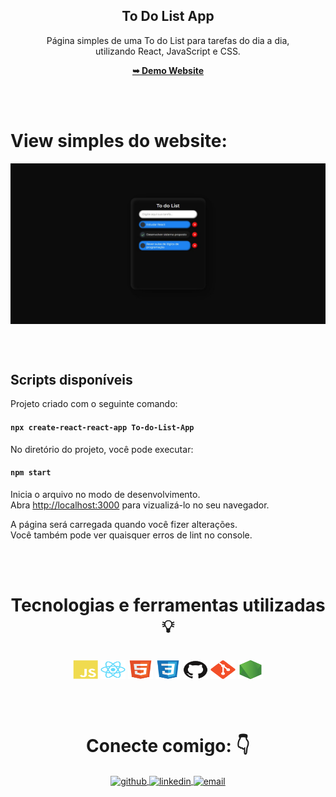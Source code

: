 <div align="center">

  <h2 align="center">To Do List App</h2>

  Página simples de uma To do List para tarefas do dia a dia,<br> utilizando React, JavaScript e CSS. 

  <a href="#"><strong>➥ Demo Website</strong></a>

</div>

<br><br>

# View simples do website:

<img
        align="center"
        src="Screenshot-Page.jpeg"
        alt="Imagem ilustrativa da página"
      />

<br><br>

## Scripts disponíveis

Projeto criado com o seguinte comando:

#### `npx create-react-react-app To-do-List-App`

No diretório do projeto, você pode executar:

#### `npm start`

Inicia o arquivo no modo de desenvolvimento. \
Abra [http://localhost:3000](http://localhost:3000) para vizualizá-lo no seu navegador.

A página será carregada quando você fizer alterações.\
Você também pode ver quaisquer erros de lint no console.

<br><br>

<h1 align="center">
  Tecnologias e ferramentas utilizadas 💡
</h1>

<div align="center" style="display: inline_block"><br>
        <img align="center" alt="Js" height="30" width="40" src="https://raw.githubusercontent.com/devicons/devicon/master/icons/javascript/javascript-plain.svg">
        <img align="center" alt="React" height="30" width="40" src="https://raw.githubusercontent.com/devicons/devicon/master/icons/react/react-original.svg">
        <img align="center" alt="HTML" height="30" width="40" src="https://raw.githubusercontent.com/devicons/devicon/master/icons/html5/html5-original.svg">
        <img align="center" alt="CSS" height="30" width="40" src="https://raw.githubusercontent.com/devicons/devicon/master/icons/css3/css3-original.svg">
        <img align="center" alt="Github" height="30" width="40" src="https://raw.githubusercontent.com/devicons/devicon/master/icons/github/github-original.svg">
        <img align="center" alt="Git" height="30" width="40" src="https://raw.githubusercontent.com/devicons/devicon/master/icons/git/git-original.svg">
        <img align="center" alt="Node.js" height="30" width="40" src="https://raw.githubusercontent.com/devicons/devicon/master/icons/nodejs/nodejs-original.svg">
    </div>

<br><br>

<h1 align="center">
  Conecte comigo: 👇
</h1>

<section align="center">
  <p
    align="center"
    class="connection-container"
  >
    <a
      href="https://github.com/VncsRaniery"
      target="_blank"
    >
      <img
        align="center"
        src="https://img.shields.io/badge/GitHub-100000?style=for-the-badge&logo=github&logoColor=white"
        alt="github"
      />
    </a>
    <a
      href="https://www.linkedin.com/in/viniciusraniey/" target="_blank"
    >
      <img
        align="center"
        src="https://img.shields.io/badge/LinkedIn-0077B5?style=for-the-badge&logo=linkedin&logoColor=white"
        alt="linkedin"
      />
    </a>
    <a
      href="mailto:viniciusraniery@outlook.com"
      target="_blank"
    >
      <img
        align="center"
        src="https://img.shields.io/badge/Outlook-0078D4?style=for-the-badge&logo=microsoft-outlook&logoColor=white"
        alt="email"
      />
    </a>
  </p>
</section>